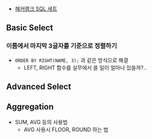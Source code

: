 - [해커랭크 SQL 세트](https://www.hackerrank.com/domains/sql)


## Basic Select

### 이름에서 마지막 3글자를 기준으로 정렬하기

- `ORDER BY RIGHT(NAME, 3);` 과 같은 방식으로 해결
	- LEFT, RIGHT 함수를 실무에서 쓸 일이 얼마나 있을까?..

## Advanced Select


## Aggregation

- SUM, AVG 등의 사용법
	- AVG 사용시 FLOOR, ROUND 하는 법
